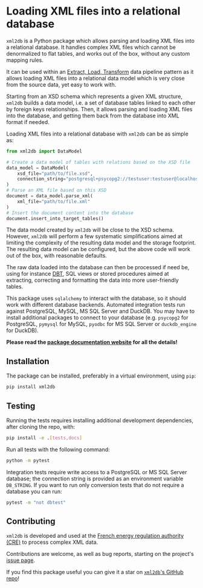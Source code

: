 # Loading XML files into a relational database

`xml2db` is a Python package which allows parsing and loading XML files into a relational database. It handles complex 
XML files which cannot be denormalized to flat tables, and works out of the box, without any custom mapping rules.

It can be used within an [Extract, Load, Transform](https://docs.getdbt.com/terms/elt) data pipeline pattern as it 
allows loading XML files into a relational data model which is very close from the source data, yet easy to work with.

Starting from an XSD schema which represents a given XML structure, `xml2db` builds a data model, i.e. a set of database 
tables linked to each other by foreign keys relationships. Then, it allows parsing and loading XML files into the 
database, and getting them back from the database into XML format if needed.

Loading XML files into a relational database with `xml2db` can be as simple as:

```python
from xml2db import DataModel

# Create a data model of tables with relations based on the XSD file
data_model = DataModel(
    xsd_file="path/to/file.xsd", 
    connection_string="postgresql+psycopg2://testuser:testuser@localhost:5432/testdb",
)
# Parse an XML file based on this XSD
document = data_model.parse_xml(
    xml_file="path/to/file.xml"
)
# Insert the document content into the database
document.insert_into_target_tables()
```

The data model created by `xml2db` will be close to the XSD schema. However, `xml2db` will perform a few systematic 
simplifications aimed at limiting the complexity of the resulting data model and the storage footprint. The resulting 
data model can be configured, but the above code will work out of the box, with reasonable defaults.

The raw data loaded into the database can then be processed if need be, using for instance [DBT](https://www.getdbt.com/),
SQL views or stored procedures aimed at extracting, correcting and formatting the data into more user-friendly tables.

This package uses `sqlalchemy` to interact with the database, so it should work with different database backends. 
Automated integration tests run against PostgreSQL, MySQL, MS SQL Server and DuckDB. You may have to install additional 
packages to connect to your database (e.g. `psycopg2` for PostgreSQL, `pymysql` for MySQL, `pyodbc` for MS SQL Server or
`duckdb_engine` for DuckDB).

**Please read the [package documentation website](https://cre-dev.github.io/xml2db) for all the details!**

## Installation

The package can be installed, preferably in a virtual environment, using `pip`:

``` bash
pip install xml2db
```

## Testing

Running the tests requires installing additional development dependencies, after cloning the repo, with:

```bash
pip install -e .[tests,docs]
```

Run all tests with the following command:

```bash
python -m pytest
```

Integration tests require write access to a PostgreSQL or MS SQL Server database; the connection string is provided as an
environment variable `DB_STRING`. If you want to run only conversion tests that do not require a database you can run:

```bash
pytest -m "not dbtest"
`````

## Contributing

`xml2db` is developed and used at the [French energy regulation authority (CRE)](https://www.cre.fr/) to process complex 
XML data.

Contributions are welcome, as well as bug reports, starting on the project's 
[issue page](https://github.com/cre-dev/xml2db/issues).

If you find this package useful you can give it a star on [`xml2db`'s GitHub repo](https://github.com/cre-dev/xml2db)!
